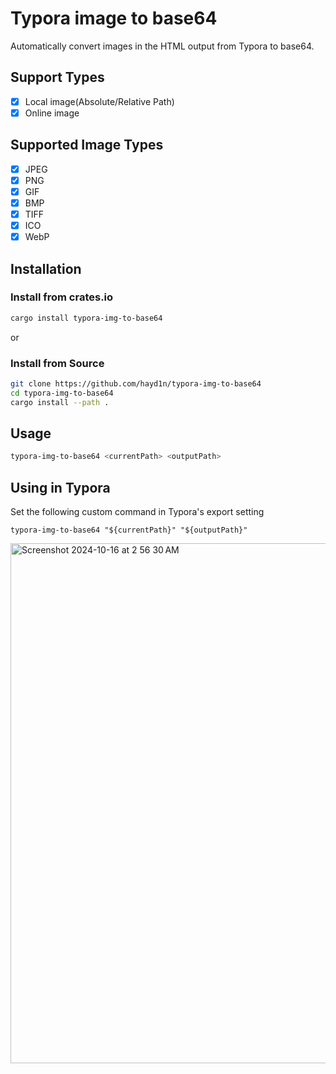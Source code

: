 # Typora image to base64

Automatically convert images in the HTML output from Typora to base64.

## Support Types

- [x] Local image(Absolute/Relative Path)
- [x] Online image

## Supported Image Types

- [x] JPEG
- [x] PNG
- [x] GIF
- [x] BMP
- [x] TIFF
- [x] ICO
- [x] WebP

## Installation

### Install from crates.io

```bash
cargo install typora-img-to-base64
```

or

### Install from Source

```bash
git clone https://github.com/hayd1n/typora-img-to-base64
cd typora-img-to-base64
cargo install --path .
```

## Usage

```bash
typora-img-to-base64 <currentPath> <outputPath>
```

## Using in Typora

Set the following custom command in Typora's export setting

```
typora-img-to-base64 "${currentPath}" "${outputPath}"
```

<img width="832" alt="Screenshot 2024-10-16 at 2 56 30 AM" src="https://github.com/user-attachments/assets/408ea0c3-412d-4590-bd34-4206c1546220">
